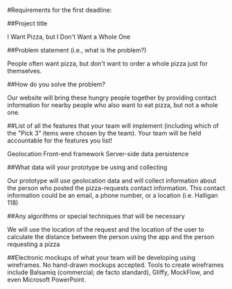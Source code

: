 #Requirements for the first deadline:

##Project title

I Want Pizza, but I Don't Want a Whole One

##Problem statement (i.e., what is the problem?)

People often want pizza, but don't want to order a whole pizza just for themselves.

##How do you solve the problem?

Our website will bring these hungry people together by providing contact information for nearby people who also want to eat pizza, but not a whole one.

##List of all the features that your team will implement (including which of the "Pick 3" items were chosen by the team). Your team will be held accountable for the features you list!

Geolocation
Front-end framework
Server-side data persistence

##What data will your prototype be using and collecting

Our prototype will use geolocation data and will collect information about the person who posted the pizza-requests contact information. This contact information could be an email, a phone number, or a location (i.e. Halligan 118)

##Any algorithms or special techniques that will be necessary

We will use the location of the request and the location of the user to calculate the distance between the person using the app and the person requesting a pizza

##Electronic mockups of what your team will be developing using wireframes. No hand-drawn mockups accepted. Tools to create wireframes include Balsamiq (commercial; de facto standard), Gliffy, MockFlow, and even Microsoft PowerPoint.




